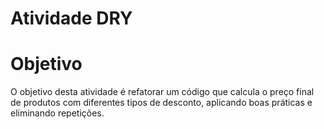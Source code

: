 # Atividade DRY

# Objetivo
O objetivo desta atividade é refatorar um código que calcula o preço final de produtos com diferentes tipos de desconto, aplicando boas práticas e eliminando repetições.
